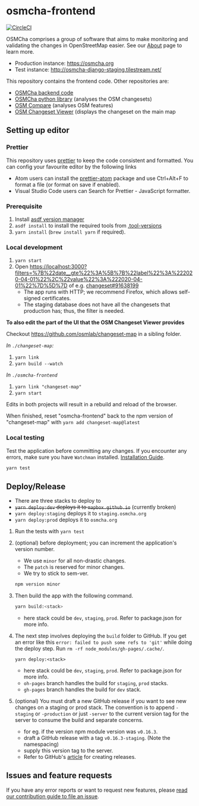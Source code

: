 # osmcha-frontend
[![CircleCI](https://circleci.com/gh/mapbox/osmcha-frontend.svg?style=svg)](https://circleci.com/gh/mapbox/osmcha-frontend)

OSMCha comprises a group of software that aims to make monitoring and validating the changes in OpenStreetMap easier. See our [About](ABOUT.md) page to learn more.

- Production instance: https://osmcha.org
- Test instance: http://osmcha-django-staging.tilestream.net/

This repository contains the frontend code. Other repositories are:

* [OSMCha backend code](https://github.com/willemarcel/osmcha-django)
* [OSMCha python library](https://github.com/willemarcel/osmcha) (analyses the OSM changesets)
* [OSM Compare](https://github.com/mapbox/osm-compare) (analyses OSM features)
* [OSM Changeset Viewer](https://github.com/osmlab/changeset-map) (displays the changeset on the main map


## Setting up editor

### Prettier

This repository uses [prettier](https://github.com/prettier/prettier) to keep the code consistent and formatted. You can config your favourite editor by the following links
- Atom users can install the [prettier-atom](https://atom.io/packages/prettier-atom) package and use Ctrl+Alt+F to format a file (or format on save if enabled).
- Visual Studio Code users can Search for Prettier - JavaScript formatter.

### Prerequisite

1. Install [asdf version manager](https://asdf-vm.com/guide/getting-started.html#getting-started)
1. `asdf install` to install the required tools from [.tool-versions](./.tool-versions)
1. `yarn install` (`brew install yarn` if required).

### Local development

1. `yarn start`
1. Open [https://localhost:3000?filters=%7B%22date__gte%22%3A%5B%7B%22label%22%3A%222020-04-01%22%2C%22value%22%3A%222020-04-01%22%7D%5D%7D](https://localhost:3000?filters=%7B%22date__gte%22%3A%5B%7B%22label%22%3A%222020-04-01%22%2C%22value%22%3A%222020-04-01%22%7D%5D%7D) of e.g. [changeset#91638199](https://localhost:3000/changesets/91638199?filters=%7B%22date__gte%22%3A%5B%7B%22label%22%3A%222020-04-01%22%2C%22value%22%3A%222020-04-01%22%7D%5D%7D)
    - The app runs with HTTP; we recommend Firefox, which allows self-signed certificates.
    - The staging database does not have all the changesets that production has; thus, the filter is needed.

**To also edit the part of the UI that the OSM Changeset Viewer provides**

Checkout https://github.com/osmlab/changeset-map in a sibling folder.

_In `./changeset-map`:_

1. `yarn link`
1. `yarn build --watch`

_In `./osmcha-frontend`_

1. `yarn link "changeset-map"`
1. `yarn start`

Edits in both projects will result in a rebuild and reload of the browser.

When finished, reset "osmcha-frontend" back to the npm version of "changeset-map" with `yarn add changeset-map@latest`

### Local testing

Test the application before committing any changes. If you encounter any errors, make sure you have `Watchman` installed. [Installation Guide](https://facebook.github.io/watchman/docs/install.html).

```bash
yarn test
```

## Deploy/Release

- There are three stacks to deploy to
- ~~`yarn deploy:dev` deploys it to `mapbox.github.io`~~ (currently broken)
- `yarn deploy:staging` deploys it to `staging.osmcha.org`
- `yarn deploy:prod` deploys it to `osmcha.org`

1. Run the tests with `yarn test`

2. (optional) before deployment; you can increment the application's version number.
    * We use `minor` for all non-drastic changes.
    * The `patch` is reserved for minor changes.
    * We try to stick to sem-ver.
    ```bash
    npm version minor
    ```

3. Then build the app with the following command.
    ```bash
    yarn build:<stack>
    ```
    * here stack could be `dev`, `staging`, `prod`. Refer to package.json for more info.

4. The next step involves deploying the `build` folder to GitHub. If you get an error like this `error: failed to push some refs to 'git'` while doing the deploy step. Run `rm -rf node_modules/gh-pages/.cache/`.
    ```
    yarn deploy:<stack>
    ```
    * here stack could be `dev`, `staging`, `prod`. Refer to package.json for more info.
    * `oh-pages` branch handles the build for `staging`, `prod` stacks.
    * `gh-pages` branch handles the build for `dev` stack.


5. (optional) You must draft a new GitHub release if you want to see new changes on a staging or prod stack. The convention is to append `-staging` or `-production` or just `-server` to the current version tag for the server to consume the build and separate concerns.
    * for eg. if the version npm module version was `v0.16.3`.
    * draft a GitHub release with a tag `v0.16.3-staging`. (Note the namespacing)
    * supply this version tag to the server.
    * Refer to GitHub's [article](https://help.github.com/articles/creating-releases/) for creating releases.


## Issues and feature requests

If you have any error reports or want to request new features, please
[read our contribution guide to file an issue](CONTRIBUTING.md).
